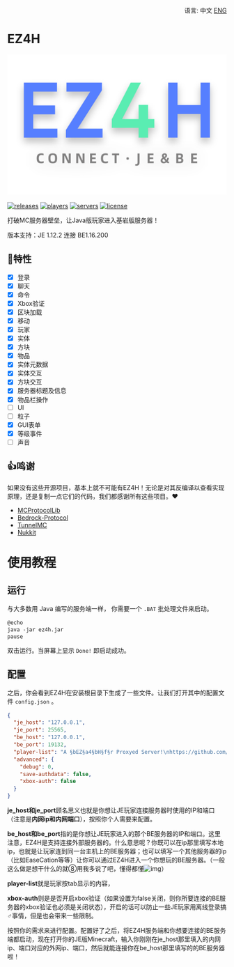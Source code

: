<div align="right">
  语言:
  中文
  <a title="English" href="/README.md">ENG</a>
</div>

# EZ4H
![icon](/EZ4H_icon.png)

[![releases](https://img.shields.io/github/v/release/FillAmeaPixelNetWork/EZ4H?display_name=tag&color=%231ab1ad)](https://github.com/FillAmeaPixelNetWork/EZ4H/releases)
[![players](https://img.shields.io/bstats/players/10109)](https://bstats.org/plugin/bukkit/EZ4H/10109)
[![servers](https://img.shields.io/bstats/servers/10109)](https://bstats.org/plugin/bukkit/EZ4H/10109)
[![license](https://img.shields.io/github/license/FillAmeaPixelNetWork/EZ4H)](https://github.com/FillAmeaPixelNetWork/EZ4H/blob/main/LICENSE)

打破MC服务器壁垒，让Java版玩家进入基岩版服务器！

版本支持：JE 1.12.2 连接 BE1.16.200

## 🎉特性
- [x] 登录
- [x] 聊天
- [x] 命令
- [x] Xbox验证
- [x] 区块加载
- [x] 移动
- [x] 玩家
- [x] 实体
- [x] 方块
- [x] 物品
- [x] 实体元数据
- [x] 实体交互
- [x] 方块交互
- [x] 服务器标题及信息
- [x] 物品栏操作
- [ ] UI
- [ ] 粒子
- [x] GUI表单
- [x] 等级事件
- [ ] 声音

## 👍鸣谢
如果没有这些开源项目，基本上就不可能有EZ4H！无论是对其反编译以查看实现原理，还是复制一点它们的代码，我们都感谢所有这些项目。❤
- [MCProtocolLib](https://github.com/Steveice10/MCProtocolLib)
- [Bedrock-Protocol](https://github.com/CloudburstMC/Protocol)
- [TunnelMC](https://github.com/THEREALWWEFAN231/TunnelMC)
- [Nukkit](https://github.com/CloudburstMC/Nukkit/)

# 使用教程

## 运行

与大多数用 Java 编写的服务端一样， 你需要一个 `.BAT` 批处理文件来启动。  
~~~  
@echo  
java -jar ez4h.jar  
pause
~~~
双击运行。当屏幕上显示 `Done!` 即启动成功。

## 配置

之后，你会看到EZ4H在安装根目录下生成了一些文件。让我们打开其中的配置文件 `config.json` 。

~~~json
{
  "je_host": "127.0.0.1",
  "je_port": 25565,
  "be_host": "127.0.0.1",
  "be_port": 19132,
  "player-list": "A §bEZ§a4§bH§f§r Proxyed Server!\nhttps://github.com/MeditationDev/EZ4H",
  "advanced": {
    "debug": 0,
    "save-authdata": false,
    "xbox-auth": false
  }
}
~~~
**je_host和je_port**顾名思义也就是你想让JE玩家连接服务器时使用的IP和端口（注意是**内网ip和内网端口**），按照你个人需要来配置。

**be_host和be_port**指的是你想让JE玩家进入的那个BE服务器的IP和端口。这里注意，EZ4H是支持连接外部服务器的。什么意思呢？你既可以在ip那里填写本地ip，也就是让玩家连到同一台主机上的BE服务器；也可以填写一个其他服务器的ip（比如EaseCation等等）让你可以通过EZ4H进入一个你想玩的BE服务器。（一般这么做是想干什么的就⑧用我多说了吧，懂得都懂![img](https://www.mcbbs.net/static/image/smiley/tong/....png)）

**player-list**就是玩家按tab显示的内容，

**xbox-auth**则是是否开启xbox验证（如果设置为false关闭，则你所要连接的BE服务器的xbox验证也必须是关闭状态），开启的话可以防止一些JE玩家用离线登录搞♂事情，但是也会带来一些限制。

按照你的需求来进行配置。配置好了之后，将EZ4H服务端和你想要连接的BE服务端都启动，现在打开你的JE版Minecraft，输入你刚刚在je_host那里填入的内网ip、端口对应的外网ip、端口，然后就能连接你在be_host那里填写的的BE服务器啦！

